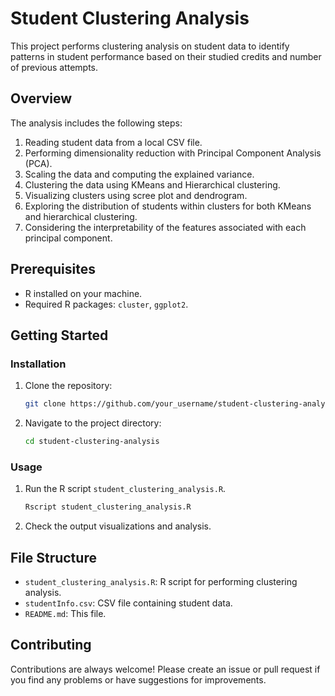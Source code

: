# Student Clustering Analysis

This project performs clustering analysis on student data to identify patterns in student performance based on their studied credits and number of previous attempts.

## Overview

The analysis includes the following steps:

1. Reading student data from a local CSV file.
2. Performing dimensionality reduction with Principal Component Analysis (PCA).
3. Scaling the data and computing the explained variance.
4. Clustering the data using KMeans and Hierarchical clustering.
5. Visualizing clusters using scree plot and dendrogram.
6. Exploring the distribution of students within clusters for both KMeans and hierarchical clustering.
7. Considering the interpretability of the features associated with each principal component.

## Prerequisites

- R installed on your machine.
- Required R packages: `cluster`, `ggplot2`.

## Getting Started

### Installation

1. Clone the repository:

    ```bash
    git clone https://github.com/your_username/student-clustering-analysis.git
    ```

2. Navigate to the project directory:

    ```bash
    cd student-clustering-analysis
    ```

### Usage

1. Run the R script `student_clustering_analysis.R`.

    ```bash
    Rscript student_clustering_analysis.R
    ```

2. Check the output visualizations and analysis.

## File Structure

- `student_clustering_analysis.R`: R script for performing clustering analysis.
- `studentInfo.csv`: CSV file containing student data.
- `README.md`: This file.

## Contributing

Contributions are always welcome! Please create an issue or pull request if you find any problems or have suggestions for improvements.

